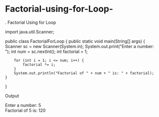 # Factorial-using-for-Loop-
. Factorial Using for Loop

import java.util.Scanner;

public class FactorialForLoop {
    public static void main(String[] args) {
        Scanner sc = new Scanner(System.in);
        System.out.print("Enter a number: ");
        int num = sc.nextInt();
        int factorial = 1;

        for (int i = 1; i <= num; i++) {
            factorial *= i;
        }
        System.out.println("Factorial of " + num + " is: " + factorial);
    }
}

Output

Enter a number: 5  
Factorial of 5 is: 120
